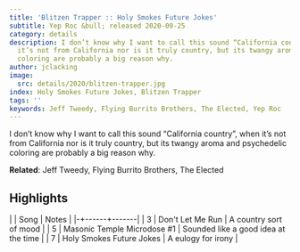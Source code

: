 ```yaml
---
title: 'Blitzen Trapper :: Holy Smokes Future Jokes'
subtitle: Yep Roc &bull; released 2020-09-25
category: details
description: I don’t know why I want to call this sound “California country”, when
  it’s not from California nor is it truly country, but its twangy aroma and psychedelic
  coloring are probably a big reason why.
author: jclacking
image:
  src: details/2020/blitzen-trapper.jpg
index: Holy Smokes Future Jokes, Blitzen Trapper
tags: ''
keywords: Jeff Tweedy, Flying Burrito Brothers, The Elected, Yep Roc
---
```

I don’t know why I want to call this sound “California country”, when it’s not from California nor is it truly country, but its twangy aroma and psychedelic coloring are probably a big reason why.<!--more-->

**Related**: Jeff Tweedy, Flying Burrito Brothers, The Elected

## Highlights

| | Song | Notes |
|-+------+-------|
| 3 | Don't Let Me Run | A country sort of mood |
| 5 | Masonic Temple Microdose #1 | Sounded like a good idea at the time |
| 7 | Holy Smokes Future Jokes | A eulogy for irony |

